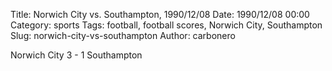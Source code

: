 Title: Norwich City vs. Southampton, 1990/12/08
Date: 1990/12/08 00:00
Category: sports
Tags: football, football scores, Norwich City, Southampton
Slug: norwich-city-vs-southampton
Author: carbonero


Norwich City 3 - 1 Southampton
